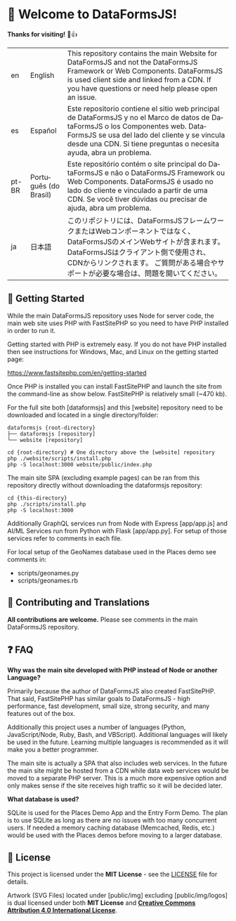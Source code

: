 # 🌟 Welcome to DataFormsJS!

**Thanks for visiting!** 🌠👍

<table>
  <tbody>
    <tr>
      <td>en</td>
      <td>English</td>
      <td>This repository contains the main Website for DataFormsJS and not the DataFormsJS Framework or Web Components. DataFormsJS is used client side and linked from a CDN. If you have questions or need help please open an issue.</td>
    </tr>
    <tr>
      <td>es</td>
      <td lang="es">Español</td>
      <td lang="es">Este repositorio contiene el sitio web principal de DataFormsJS y no el Marco de datos de DataFormsJS o los Componentes web. DataFormsJS se usa del lado del cliente y se vincula desde una CDN. Si tiene preguntas o necesita ayuda, abra un problema.</td>
    </tr>
    <tr>
      <td>pt-BR</td>
      <td lang="pt-BR">Português (do Brasil)</td>
      <td lang="pt-BR">Este repositório contém o site principal do DataFormsJS e não o DataFormsJS Framework ou Web Components. DataFormsJS é usado no lado do cliente e vinculado a partir de uma CDN. Se você tiver dúvidas ou precisar de ajuda, abra um problema.</td>
    </tr>
    <tr>
      <td>ja</td>
      <td lang="ja">日本語</td>
      <td lang="ja">このリポジトリには、DataFormsJSフレームワークまたはWebコンポーネントではなく、DataFormsJSのメインWebサイトが含まれます。 DataFormsJSはクライアント側で使用され、CDNからリンクされます。 ご質問がある場合やサポートが必要な場合は、問題を開いてください。</td>
    </tr>
    <!--
    <tr>
      <td>{iso}</td>
      <td>{lang}</td>
      <td>{content}</td>
    </tr>
    -->
  </tbody>
</table>

## 🚀 Getting Started

While the main DataFormsJS repository uses Node for server code, the main web site uses PHP with FastSitePHP so you need to have PHP installed in order to run it.

Getting started with PHP is extremely easy. If you do not have PHP installed then see instructions for Windows, Mac, and Linux on the getting started page:

<a href="https://www.fastsitephp.com/en/getting-started" target="_blank">https://www.fastsitephp.com/en/getting-started</a>

Once PHP is installed you can install FastSitePHP and launch the site from the command-line as show below. FastSitePHP is relatively small (~470 kb).

For the full site both [dataformsjs] and this [website] repository need to be downloaded and located in a single directory/folder:

~~~
dataformsjs {root-directory}
├── dataformsjs [repository]
└── website [repository]
~~~

~~~
cd {root-directory} # One directory above the [website] repository
php ./website/scripts/install.php
php -S localhost:3000 website/public/index.php
~~~

The main site SPA (excluding example pages) can be ran from this repository directly without downloading the dataformsjs repository:

~~~
cd {this-directory}
php ./scripts/install.php
php -S localhost:3000
~~~

Additionally GraphQL services run from Node with Express [app/app.js] and AI/ML Services run from Python with Flask [app/app.py]. For setup of those services refer to comments in each file.

For local setup of the GeoNames database used in the Places demo see comments in:

* scripts/geonames.py
* scripts/geonames.rb

## 🤝 Contributing and Translations

**All contributions are welcome.** Please see comments in the main DataFormsJS repository. 

## :question: FAQ

**Why was the main site developed with PHP instead of Node or another Language?**

Primarily because the author of DataFormsJS also created FastSitePHP. That said, FastSitePHP has similar goals to DataFormsJS - high performance, fast development, small size, strong security, and many features out of the box.

Additionally this project uses a number of languages (Python, JavaScript/Node, Ruby, Bash, and VBScript). Additional languages will likely be used in the future. Learning multiple languages is recommended as it will make you a better programmer.

The main site is actually a SPA that also includes web services. In the future the main site might be hosted from a CDN while data web services would be moved to a separate PHP server. This is a much more expensive option and only makes sense if the site receives high traffic so it will be decided later.

**What database is used?**

SQLite is used for the Places Demo App and the Entry Form Demo. The plan is to use SQLite as long as there are no issues with too many concurrent users. If needed a memory caching database (Memcached, Redis, etc.) would be used with the Places demos before moving to a larger database.

## :memo: License

This project is licensed under the **MIT License** - see the [LICENSE](LICENSE) file for details.

Artwork (SVG Files) located under [public/img] excluding [public/img/logos] is dual licensed under both **MIT License** and <a href="https://creativecommons.org/licenses/by/4.0/" target="_blank" style="font-weight:bold;">Creative Commons Attribution 4.0 International License</a>.

